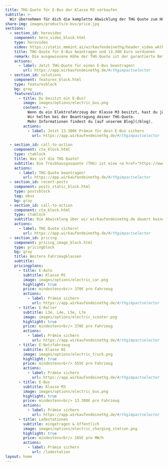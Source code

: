 ```yaml
---
title: THG-Quote für E-Bus der Klasse M3 verkaufen
subtitle: >-
  Wir übernehmen für dich die komplette Abwicklung der THG Quote zum Höchstpreis! So einfach kannst du mit einem E-Bus der Klasse M3 Geld verdienen. Einfach. Nachhaltig.
share-img: images/products/e-bus/price.jpg
sections:
  - section_id: herovideo
    component: hero_video_block.html
    type: herovideo
    video: https://static.mmmint.ai/wirkaufendeinethg/header_video_wkthg.mp4
    title: THG-Quote für E-Bus beantragen und 13.300 Euro verdienen
    remark: Die ausgewiesene Höhe der THG Quote ist der garantierte Betrag für 2022. Wir behalten eine Provision des Verkaufs von 10%. Die Höhe der Prämie hängt vom Marktpreis und dem Zeitpunkt des Verkaufes ab.
    actions:
      - label: Jetzt THG-Quote für einen E-Bus beantragen!
        url: https://app.wirkaufendeinethg.de/#/thgimpactselector
  - section_id: solutions
    component: features_block.html
    type: featuresblock
    bg: gray
    featureslist:
      - title: Du besitzt ein E-Bus?
        image: images/options/electric_bus.png
        content: >-
          Wenn du ein Elektrofahrzeug der Klasse M3 besitzt, hast du jährlich einen Anspruch auf die THG-Quote! <br/> <br/>
          Wir helfen bei der Beantragung deiner THG-Quote. 
          Mehr Informationen findest du [auf unserem Blog](/blog).
        actions:
          - label: Jetzt 13.300€ Prämie für dein E-Bus sichern
            url: https://app.wirkaufendeinethg.de/#/thgimpactselector
  
  - section_id: call-to-action
    component: cta_block.html
    type: ctablock
    title: Was ist die THG Quote?
    subtitle: Die Treibhausgasquote (THG) ist eine <a href="https://www.umweltbundesamt.de/themen/verkehr-laerm/kraft-betriebsstoffe/vollzug-38-bimschv-anrechnung-von-strom-fuer" target="_blank">Förderung des Umweltbundesamt</a> für die eingesparten CO2-Emissionen deines E-Bus. Wir helfen dir die Prämie zu erhalten.
    actions:
      - label: THG-Quote beantragen!
        url: https://app.wirkaufendeinethg.de/#/thgimpactselector
  - section_id: recent-posts
    component: posts_static_block.html
    type: postsblock
    tag: ebus
    bg: gray
  - section_id: call-to-action
    component: cta_block.html
    type: ctablock
    subtitle: Die Abwicklung über wir wirkaufendeinethg.de dauert keine 3 Minuten und gibt dir jährlich die Chance auf 13.300€ Prämie und eine grünere Zukunft.
    actions:
      - label: THG Quote sichern!
        url: https://app.wirkaufendeinethg.de/#/thgimpactselector
  - section_id: pricing
    component: pricing_image_block.html
    type: pricingblock
    bg: gray
    title: Weitere Fahrzeugklassen
    subtitle:
    pricingplans:
      - title: E-Auto
        subtitle: Klasse M1
        image: images/options/electric_car.png
        highlight: true
        price: mindestens<br/> 370€ pro Fahrzeug
        actions:
          - label: Prämie sichern
            url: https://app.wirkaufendeinethg.de/#/thgimpactselector
      - title: E-Roller
        subtitle: L3e, L4e, L5e, L7e
        image: images/options/electric_scooter.png
        highlight: true
        price: mindestens<br/> 370€ pro Fahrzeug
        actions:
          - label: Prämie sichern
            url: https://app.wirkaufendeinethg.de/#/thgimpactselector
      - title: E-Nutzfahrzeug
        subtitle: Klasse N1
        image: images/options/electric_truck.png
        highlight: true
        price: mindestens<br/> 555€ pro Fahrzeug
        actions:
          - label: Prämie sichern
            url: https://app.wirkaufendeinethg.de/#/thgimpactselector
      - title: E-Bus
        subtitle: Klasse M3
        image: images/options/electric_bus.png
        highlight: true
        price: mindestens<br/> 13.300€ pro Fahrzeug
        actions:
          - label: Prämie sichern
            url: https://app.wirkaufendeinethg.de/#/thgimpactselector
      - title: Ladestationen
        subtitle: eingetragen & öffentlich
        image: images/options/electric_charging_station.png
        highlight: true
        price: mindestens<br/> 185€ pro MW/h 
        actions:
          - label: Prämie sichern
            url: /ladestation
layout: home
---
```


<script type="application/ld+json">
  {
    "@context": "https://schema.org",
    "@type": "WebApplication",
    "name": "THG-Quote E-Nutzfahrzeug",
    "applicationCategory": "ShoppingApplication",
    "offers": {
      "@type": "Offer",
      "price": "12650",
      "priceCurrency": "Euro"
    }
  }
</script>
